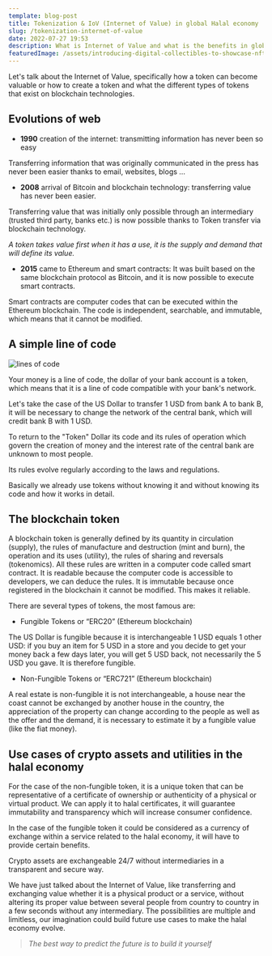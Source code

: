 ```yaml
---
template: blog-post
title: Tokenization & IoV (Internet of Value) in global Halal economy
slug: /tokenization-internet-of-value
date: 2022-07-27 19:53
description: What is Internet of Value and what is the benefits in global Halal economy.
featuredImage: /assets/introducing-digital-collectibles-to-showcase-nfts-on-instagram_header-1.jpg
---
```

Let's talk about the Internet of Value, specifically how a token can become valuable or how to create a token and what the different types of tokens that exist on blockchain technologies.

## Evolutions of web

* **1990** creation of the internet: transmitting information has never been so easy

Transferring information that was originally communicated in the press has never been easier thanks to email, websites, blogs …

* **2008** arrival of Bitcoin and blockchain technology: transferring value has never been easier.

Transferring value that was initially only possible through an intermediary (trusted third party, banks etc.) is now possible thanks to Token transfer via blockchain technology.

*A token takes value first when it has a use, it is the supply and demand that will define its value.*

* **2015** came to Ethereum and smart contracts: It was built based on the same blockchain protocol as Bitcoin, and it is now possible to execute smart contracts.

Smart contracts are computer codes that can be executed within the Ethereum blockchain. The code is independent, searchable, and immutable, which means that it cannot be modified.

## A simple line of code

![lines of code](/assets/photo-1487058792275-0ad4aaf24ca7.jpg "Just lines of codes")

Your money is a line of code, the dollar of your bank account is a token, which means that it is a line of code compatible with your bank's network.

Let's take the case of the US Dollar to transfer 1 USD from bank A to bank B, it will be necessary to change the network of the central bank, which will credit bank B with 1 USD.

To return to the "Token" Dollar its code and its rules of operation which govern the creation of money and the interest rate of the central bank are unknown to most people.

Its rules evolve regularly according to the laws and regulations.

Basically we already use tokens without knowing it and without knowing its code and how it works in detail.

## The blockchain token

A blockchain token is generally defined by its quantity in circulation (supply), the rules of manufacture and destruction (mint and burn), the operation and its uses (utility), the rules of sharing and reversals (tokenomics). All these rules are written in a computer code called smart contract. It is readable because the computer code is accessible to developers, we can deduce the rules. It is immutable because once registered in the blockchain it cannot be modified. This makes it reliable.

There are several types of tokens, the most famous are:

* Fungible Tokens or “ERC20” (Ethereum blockchain)

The US Dollar is fungible because it is interchangeable 1 USD equals 1 other USD: if you buy an item for 5 USD in a store and you decide to get your money back a few days later, you will get 5 USD back, not necessarily the 5 USD you gave. It is therefore fungible.

* Non-Fungible Tokens or “ERC721” (Ethereum blockchain)

A real estate is non-fungible it is not interchangeable, a house near the coast cannot be exchanged by another house in the country, the appreciation of the property can change according to the people as well as the offer and the demand, it is necessary to estimate it by a fungible value (like the fiat money).

## Use cases of crypto assets and utilities in the halal economy

For the case of the non-fungible token, it is a unique token that can be representative of a certificate of ownership or authenticity of a physical or virtual product. We can apply it to halal certificates, it will guarantee immutability and transparency which will increase consumer confidence.

In the case of the fungible token it could be considered as a currency of exchange within a service related to the halal economy, it will have to provide certain benefits.

Crypto assets are exchangeable 24/7 without intermediaries in a transparent and secure way.

We have just talked about the Internet of Value, like transferring and exchanging value whether it is a physical product or a service, without altering its proper value between several people from country to country in a few seconds without any intermediary. The possibilities are multiple and limitless, our imagination could build future use cases to make the halal economy evolve.

> *The best way to predict the future is to build it yourself*